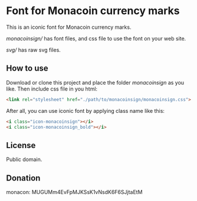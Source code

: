 
# Font for Monacoin currency marks

This is an iconic font for Monacoin currency marks.

*monacoinsign/* has font files, and css file to use the font on your web site.

*svg/* has raw svg files.

## How to use

Download or clone this project and place the folder *monacoinsign* as you like.
Then include css file in you html:

```html
<link rel="stylesheet" href="./path/to/monacoinsign/monacoinsign.css">
```

After all, you can use iconic font by applying class name like this:

```html
<i class="icon-monacoinsign"></i>
<i class="icon-monacoinsign_bold"></i>
```

## License

Public domain.

## Donation

monacon: MUGUMm4EvFpMJKSsK1vNsdK6F6SJjtaEtM

